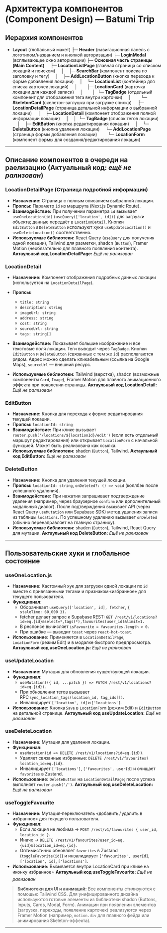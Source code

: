 # Архитектура компонентов (Component Design) — Batumi Trip

## Иерархия компонентов
* **Layout** (глобальный макет)
  ├─ **Header** (навигационная панель с логотипом/названием и кнопкой авторизации)
  ├─ **LoginModal** (всплывающее окно авторизации)
  ├─ **Основная часть страницы (Main Content)**
      ├─ **LocationListPage** (главная страница со списком локаций и поиском)
      │    ├─ **SearchBar** (компонент поиска по заголовку и тегу)
      │    ├─ **AddLocationButton** (кнопка перехода к форме добавления локации)
      │    └─ **LocationList** (контейнер для списка карточек локаций)
      │        ├─ **LocationCard** (карточка локации для каждой записи)
      │        │  └─ **TagBadge** (отдельный компонент для отображения тега внутри карточки)
      │        └─ **SkeletonCard** (скелетон-заглушка при загрузке списка)
      ├─ **LocationDetailPage** (страница детальной информации о выбранной локации)
      │    ├─ **LocationDetail** (компонент отображения полной информации локации)
      │    │  └─ **TagBadge** (список тегов локации)
      │    ├─ **EditButton** (кнопка редактирования локации)
      │    └─ **DeleteButton** (кнопка удаления локации)
      └─ **AddLocationPage** (страница формы добавления локации)
          └─ **LocationForm** (компонент формы для создания/редактирования локации)

---
## Описание компонентов в очереди на раелизацию (Актуальный код: *ещё не рализован*)

### LocationDetailPage (Страница подробной информации)

* **Назначение:** Страница с полным описанием выбранной локации.
* **Пропсы:** Параметр `id` из маршрута (Next.js Dynamic Route).
* **Взаимодействие:** При получении параметра `id` вызывает `useOneLocation(id)` `(useQuery(['location', id]))` для загрузки объекта; данные передаёт в `LocationDetail`. Кнопки `EditButton` и `DeleteButton` используют хуки `useUpdateLocation()` и `useDeleteLocation()` соответственно.
* **Используемые библиотеки:** React Query (`useQuery` для получения одной локации), Tailwind для разметки, shadcn (`Button`), Framer Motion (необязательно для плавного появления контента).
**Актаульный код LocationDetailPage:** *Ещё не рализован*

### LocationDetail

* **Назначение:** Компонент отображения подробных данных локации (используется на `LocationDetailPage`).
* **Пропсы:**

  * `title: string`
  * `description: string`
  * `imageUrl: string`
  * `address: string`
  * `cost: string`
  * `sourceUrl: string`
  * `tags: string[]`
* **Взаимодействие:** Показывает большие изображение и все текстовые поля локации. Теги выводит через `TagBadge`. Кнопки `EditButton` и `DeleteButton` (связанные с тем же `id`) располагаются рядом. Адрес можно сделать кликабельным (ссылка на Google Maps), `sourceUrl` — внешний ресурс.
* **Используемые библиотеки:** Tailwind (верстка), shadcn (возможные компоненты `Card`, `Image`), Framer Motion для плавного анимационного эффекта при появлении страницы.
**Актаульный код LocationDetail:** *Ещё не рализован*

### EditButton

* **Назначение:** Кнопка для перехода к форме редактирования текущей локации.
* **Пропсы:** `locationId: string`
* **Взаимодействие:** При клике вызывает `router.push('/locations/${locationId}/edit')` (если есть отдельный маршрут редактирования) или открывает `LocationForm` с начальной функцией. Может быть реализована как ссылка.
* **Используемые библиотеки:** shadcn (`Button`), Tailwind.
**Актаульный код EditButton:** *Ещё не рализован*

### DeleteButton

* **Назначение:** Кнопка для удаления текущей локации.
* **Пропсы:** `locationId: string`, `onDeleted?: () => void` (коллбэк после успешного удаления).
* **Взаимодействие:** При нажатии запрашивает подтверждение удаления (например, через браузерное `confirm` или дополнительный модальный диалог). После подтверждения вызывает API (через React Query `useMutation` или Supabase SDK) метод удаления записи из таблицы `locations`. По успешному удалению вызывает `onDeleted` (обычно перенаправляет на главную страницу).
* **Используемые библиотеки:** shadcn (`Button`), Tailwind, React Query для мутации.
**Актаульный код DeleteButton:** *Ещё не рализован*

---
## Пользовательские хуки и глобальное состояние

### useOneLocation.js

* **Назначение:** Кастомный хук для загрузки одной локации по `id` вместе с привязанными тегами и признаком «избранное» для текущего пользователя.
* **Функционал:** 
  * Оборачивает `useQuery(['location', id], fetcher`, `{ staleTime: 60_000 }).`
  * fetcher делает запрос к Supabase REST:
  `GET /rest/v1/locations?id=eq.{id}&select=*,tags(*),favourites(user_id)&limit=1.`
  * В респонсе вычисляет `isFavourite = favourites.length > 0.`
  * При ошибке — выводит `toast` через `react-hot-toast`.
* **Использование:** Применяется в `LocationDetailPage`, `LocationForm` (режим Edit) и в модалке быстрого предпросмотра.
**Актаульный код useOneLocation.js:** *Ещё не рализован*

### useUpdateLocation

* **Назначение:** Мутация для обновления существующей локации.
* **Функционал:**
  * `useMutation(({ id, ...patch }) => PATCH /rest/v1/locations?id=eq.{id}).`
  * При обновлении тегов вызывает RPC `sync_location_tags(location_id, tag_ids[])`.
  * Инвалидирует `['location', id]` и `['locations']`. 
* **Использование:** Кнопка `Save` в `LocationForm` (режим Edit) и `EditButton` на детальной странице.
**Актаульный код useUpdateLocation:** *Ещё не рализован*

### useDeleteLocation

* **Назначение:** Мутация для удаления локации.
* **Функционал:**
  * `useMutation(id => DELETE /rest/v1/locations?id=eq.{id})`.
  * Удаляет связанные избранные: `DELETE /rest/v1/favourites?location_id=eq.{id}`.
  * Инвалидирует `['locations']`, `['favourites', userId]` и очищает `favorites` в Zustand.
* **Использование:** `DeleteButton` на `LocationDetailPage`; после успеха выполняет `router.push('/')`.
**Актаульный код useDeleteLocation:** *Ещё не рализован*

### useToggleFavourite

* **Назначение:** Мутация‑переключатель «добавить / удалить в избранное» для текущего пользователя.
* **Функционал:**
  * Если локация не любима → `POST /rest/v1/favourites { user_id, location_id }`.
  * Иначе → `DELETE /rest/v1/favourites?user_id=eq.{uid}&location_id=eq.{id}`.
  * Оптимистично обновляет `favorites` в Zustand (`toggleFavorite(id)`) и инвалидирует `['favourites', userId]`, `['location', id]`, `['locations']`.
* **Использование:** Вызывается внутри LocationCard при клике на иконку избранное⭐
**Актаульный код useToggleFavourite:** *Ещё не рализован*

> **Библиотеки для UI и анимаций:** Все компоненты стилизуются с помощью Tailwind CSS. Для унифицированного дизайна используются готовые элементы из библиотеки shadcn (Buttons, Inputs, Cards, Modal, Form). Анимации при появлении элементов (загрузка, переходы, появление карточек) реализуются через Framer Motion (например, `motion.div` для плавного фейда или анимирования Skeleton-эффекта).

---
